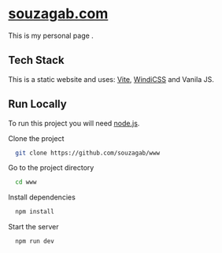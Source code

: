 
# [souzagab.com](souzagab.com)

This is my personal page .

## Tech Stack

This is a static website and uses: [Vite](https://vitejs.dev/), [WindiCSS](https://windicss.org/) and Vanila JS.



## Run Locally

To run this project you will need [node.js](https://nodejs.org).

Clone the project

```bash
  git clone https://github.com/souzagab/www
```

Go to the project directory

```bash
  cd www
```

Install dependencies

```bash
  npm install
```

Start the server

```bash
  npm run dev
```

